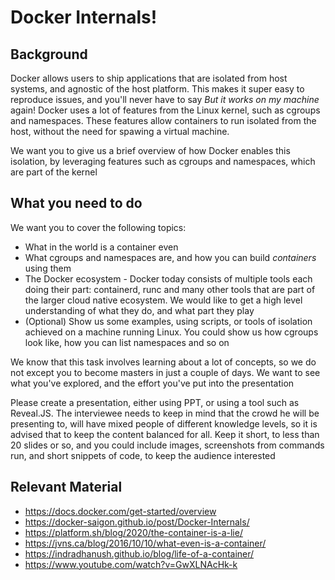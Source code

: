 # Docker Internals!

## Background
Docker allows users to ship applications that are isolated from host systems, and agnostic of the host platform. This makes it super easy to reproduce issues, and you'll never have to say _But it works on my machine_ again!
Docker uses a lot of features from the Linux kernel, such as cgroups and namespaces. These features allow containers to run isolated from the host, without the need for spawing a virtual machine.

We want you to give us a brief overview of how Docker enables this isolation, by leveraging features such as cgroups and namespaces, which are part of the kernel

## What you need to do
We want you to cover the following topics:
- What in the world is a container even
- What cgroups and namespaces are, and how you can build _containers_ using them
- The Docker ecosystem - Docker today consists of multiple tools each doing their part: containerd, runc and many other tools that are part of the larger cloud native ecosystem. We would like to get a high level understanding of what they do, and what part they play
- (Optional) Show us some examples, using scripts, or tools of isolation achieved on a machine running Linux. You could show us how cgroups look like, how you can list namespaces and so on

We know that this task involves learning about a lot of concepts, so we do not except you to become masters in just a couple of days. We want to see what you've explored, and the effort you've put into the presentation

Please create a presentation, either using PPT, or using a tool such as Reveal.JS. The interviewee needs to keep in mind that the crowd he will be presenting to, will have mixed people of different knowledge levels, so it is advised that to keep the content balanced for all. Keep it short, to less than 20 slides or so, and you could include images, screenshots from commands run, and short snippets of code, to keep the audience interested

## Relevant Material
- https://docs.docker.com/get-started/overview
- https://docker-saigon.github.io/post/Docker-Internals/
- https://platform.sh/blog/2020/the-container-is-a-lie/
- https://jvns.ca/blog/2016/10/10/what-even-is-a-container/
- https://indradhanush.github.io/blog/life-of-a-container/
- https://www.youtube.com/watch?v=GwXLNAcHk-k
